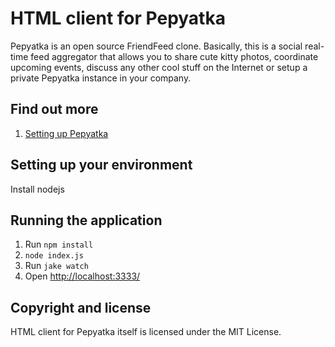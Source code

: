 HTML client for Pepyatka
========================

Pepyatka is an open source FriendFeed clone. Basically, this is a
social real-time feed aggregator that allows you to share cute kitty
photos, coordinate upcoming events, discuss any other cool stuff on
the Internet or setup a private Pepyatka instance in your company.

Find out more
-------------

1. [Setting up Pepyatka](https://github.com/pepyatka/pepyatka-html/wiki/Setting-up-Pepyatka)

Setting up your environment
---------------------------

Install nodejs

Running the application
-----------------------

1. Run ```npm install```
1. ```node index.js```
1. Run ```jake watch```
1. Open [http://localhost:3333/](http://localhost:3333/)


Copyright and license
---------------------

HTML client for Pepyatka itself is licensed under the MIT License.
